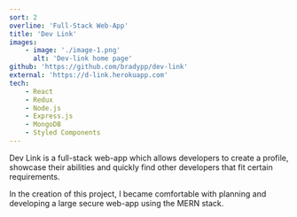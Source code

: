 ```yaml
---
sort: 2
overline: 'Full-Stack Web-App'
title: 'Dev Link'
images:
    - image: './image-1.png'
      alt: 'Dev-link home page'
github: 'https://github.com/bradypp/dev-link'
external: 'https://d-link.herokuapp.com'
tech:
    - React
    - Redux
    - Node.js
    - Express.js
    - MongoDB
    - Styled Components
---
```


Dev Link is a full-stack web-app which allows developers to create a profile, showcase their abilities and quickly find other developers that fit certain requirements.

In the creation of this project, I became comfortable with planning and developing a large secure web-app using the MERN stack.
